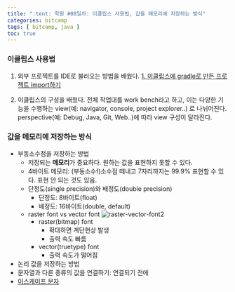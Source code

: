 ```yaml
---
title: ":tent: 학원 #08일차: 이클립스 사용법, 값을 메모리에 저장하는 방식"
categories: bitcamp
tags: [ bitcamp, java ]
toc: true
---
```


### 이클립스 사용법
1. 외부 프로젝트를 IDE로 불러오는 방법을 배웠다.
[1. 이클립스에 gradle로 만든 프로젝트 import하기](http://localhost:4000/java/2020/07/22/eclipse-import-gradle-project)

2. 이클립스의 구성을 배웠다.
전체 작업대를 work bench라고 하고, 이는 다양한 기능을 수행하는 view(예: navigator, console, project explorer..) 로 나뉘어진다. perspective(예: Debug, Java, Git, Web..)에 따라 view 구성이 달라진다.

### 값을 메모리에 저장하는 방식

- 부동소수점을 저장하는 방법
  - 저장되는 **메모리**가 중요하다. 원하는 값을 표현하지 못할 수 있다.
  - 4바이트 메모리: (부동소수f)소수점 떼내고 7자리까지는 99.9% 표현할 수 있다. 표현 안 되는 것도 있음.
  - 단정도(single precision)와 배정도(double precision)
    - 단정도: 8바이트(float)
    - 배정도: 16바이트(double, default)
  - raster font vs vector font
![raster-vector-font2](https://justcreative.com/wp-content/uploads/2020/05/vector-raster.gif)
    - raster(bitmap) font
      - 확대하면 계단현상 발생
      - 출력 속도 빠름
    - vector(truetype) font
      - 출력 속도가 떨어짐
- 논리 값을 저장하는 방법
- 문자열과 다른 종류의 값을 연결하기: 연결되기 전에
- [이스케이프 문자](https://hayeon17kim.github.io/java/2020/07/22/escape-character)
